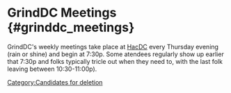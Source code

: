 # GrindDC Meetings {#grinddc_meetings}

GrindDC's weekly meetings take place at [HacDC](http://hacdc.org) every
Thursday evening (rain or shine) and begin at 7:30p. Some atendees
regularly show up earlier that 7:30p and folks typically tricle out when
they need to, with the last folk leaving between 10:30-11:00p).

[Category:Candidates for
deletion](Category:Candidates_for_deletion)
